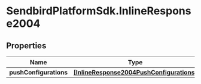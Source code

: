 # SendbirdPlatformSdk.InlineResponse2004

## Properties

Name | Type | Description | Notes
------------ | ------------- | ------------- | -------------
**pushConfigurations** | [**[InlineResponse2004PushConfigurations]**](InlineResponse2004PushConfigurations.md) |  | [optional] 


